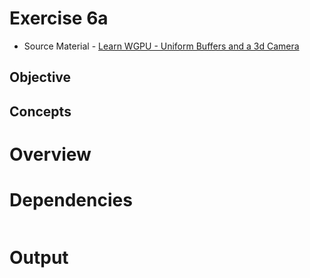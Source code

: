 # Exercise 6a
* Source Material - [Learn WGPU - Uniform Buffers and a 3d Camera](https://sotrh.github.io/learn-wgpu/beginner/tutorial6-uniforms/)
## Objective

## Concepts

# Overview

# Dependencies
```rust

```
# Output